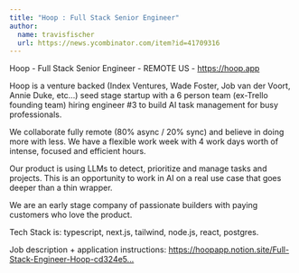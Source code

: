 ```yaml
---
title: "Hoop : Full Stack Senior Engineer"
author:
  name: travisfischer
  url: https://news.ycombinator.com/item?id=41709316
---
```

Hoop - Full Stack Senior Engineer - REMOTE US - <a href="https:&#x2F;&#x2F;hoop.app" rel="nofollow">https:&#x2F;&#x2F;hoop.app</a>

Hoop is a venture backed (Index Ventures, Wade Foster, Job van der Voort, Annie Duke, etc…) seed stage startup with a 6 person team (ex-Trello founding team) hiring engineer #3 to build AI task management for busy professionals.

We collaborate fully remote (80% async &#x2F; 20% sync) and believe in doing more with less. We have a flexible work week with 4 work days worth of intense, focused and efficient hours.

Our product is using LLMs to detect, prioritize and manage tasks and projects. This is an opportunity to work in AI on a real use case that goes deeper than a thin wrapper.

We are an early stage company of passionate builders with paying customers who love the product.

Tech Stack is: typescript, next.js, tailwind, node.js, react, postgres.

Job description + application instructions: <a href="https:&#x2F;&#x2F;hoopapp.notion.site&#x2F;Full-Stack-Engineer-Hoop-cd324e5f379348389c2972565ae36f54" rel="nofollow">https:&#x2F;&#x2F;hoopapp.notion.site&#x2F;Full-Stack-Engineer-Hoop-cd324e5...</a>
<JobApplication />
